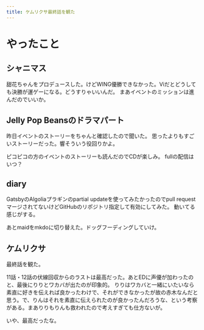 ```yaml
---
title: ケムリクサ最終話を観た
---
```


# やったこと

## シャニマス

甜花ちゃんをプロデュースした。けどWING優勝できなかった。Viだとどうしても決勝が運ゲーになる。どうすりゃいいんだ。
まあイベントのミッションは進んだのでいいか。

## Jelly Pop Beansのドラマパート

昨日イベントのストーリーをちゃんと確認したので聞いた。
思ったよりもすごいストーリーだった。響そういう役回りかよ。

ピコピコの方のイベントのストーリーも読んだのでCDが楽しみ。
fullの配信はいつ？

## diary

GatsbyのAlgoliaプラギンのpartial updateを使ってみたかったのでpull requestマージされてないけどGitHubのリポジトリ指定して有効にしてみた。
動いてる感じがする。

あとmaidをmkdoに切り替えた。ドッグフーディングしていけ。

## ケムリクサ

最終話を観た。

11話・12話の伏線回収からのラストは最高だった。あとEDに声優が加わったのと、最後にりりとワカバが出たのが印象的。
りりはワカバと一緒にいたいなら素直に好きを伝えれば良かったわけで、それができなかったが故の赤木なんだと思う。で、りんはそれを素直に伝えられたのが良かったんだろうな、という考察がある。まありりもりんも救われたので考えすぎても仕方ないが。

いや、最高だったな。

